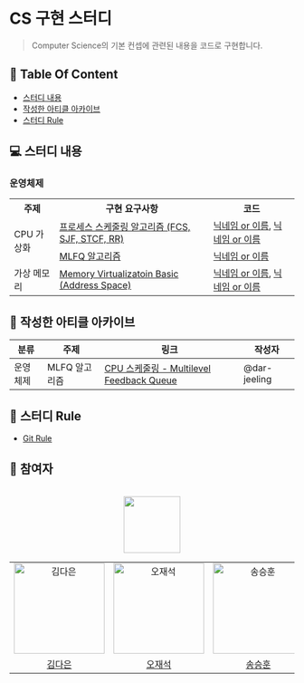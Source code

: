 # CS 구현 스터디

> Computer Science의 기본 컨셉에 관련된 내용을 코드로 구현합니다.

## 🔴 Table Of Content

- [스터디 내용](#💻-스터디-내용)
- [작성한 아티클 아카이브](#📓-작성한-아티클-아카이브)
- [스터디 Rule](#📄-스터디-rule)

## 💻 스터디 내용

### 운영체제

<table>
  <tr>
    <th>주제</th>
    <th>구현 요구사항</th>
    <th>코드</th>
  </tr>
  <tr>
    <td rowspan="2">CPU 가상화</td>
    <td><a href="./Operating-System//01-CPU-Virtualization/1-1-Scheduling-Basic/requirement.md">프로세스 스케줄링 알고리즘 (FCS, SJF, STCF, RR)</a></td>
    <td><a href="#">닉네임 or 이름</a>, <a href="#">닉네임 or 이름</a></td>
  </tr>
  <tr>
    <td><a href="./Operating-System/01-CPU-Virtualization/1-2-MLFQ/requrirement.md">MLFQ 알고리즘</a></td>
    <td><a href="#">닉네임 or 이름</a></td>
  </tr>
  <tr>
    <td rowspan="2">가상 메모리</td>
    <td><a href="./Operating-System/02-Memory-Virtualization/1-1-Address-Space/requirement.md">Memory Virtualizatoin Basic (Address Space)</a></td>
    <td><a href="#">닉네임 or 이름</a>, <a href="#">닉네임 or 이름</a></td>
  </tr>
</table>

<!-- ### 네트워크

### 데이터베이스 -->

## 📓 작성한 아티클 아카이브

| 분류     | 주제          | 링크                                                                                | 작성자       |
| -------- | ------------- | ----------------------------------------------------------------------------------- | ------------ |
| 운영체제 | MLFQ 알고리즘 | [CPU 스케줄링 - Multilevel Feedback Queue](https://wiz4ard.vercel.app/blog/os/mlfq) | @dar-jeeling |

## 📄 스터디 Rule

- [Git Rule](https://github.com/Memento-Makers/CS-Implementation/wiki/%EB%B8%8C%EB%9E%9C%EC%B9%98-%EA%B7%9C%EC%B9%99---%EC%BB%A4%EB%B0%8B-%EB%A9%94%EC%8B%9C%EC%A7%80)

## 🪩 참여자

<div align="center">
<br />
<table>
   <tr>
     <a href="https://github.com/Memento-Makers">
    <img src="https://github.com/Memento-Makers/Emopic-FE/assets/74234333/906aa020-4fb6-433b-a375-22c3a8ad380b" height="100px" />
     </a>
  </tr>
  <tr>
    <td align="center">
      <img src="https://avatars.githubusercontent.com/dar-jeeling" width="160px;"  alt="김다은"/>
    </td>
    <td align="center">
      <img src="https://avatars.githubusercontent.com/voka" width="160px;" alt="오재석"/>
    </td>
    <td align="center">
      <img src="https://avatars.githubusercontent.com/SSH9753" width="160px;" alt="송승훈"/>
    </td>
  </tr>
  <tr>    
    <td align="center">
      <a href="https://github.com/dar-jeeling">
        <div>김다은</div>
      </a>
    </td>
    <td align="center">
      <a href="https://github.com/voka">
        <div>오재석</div>
      </a>
    </td>
    <td align="center">
      <a href="https://github.com/SSH9753">
        <div>송승훈</div>
      </a>
    </td>
  </tr>
</table>
<br />
</div>
